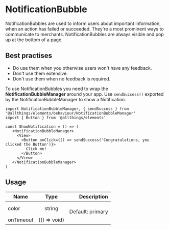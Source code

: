 <!-- 
This is an auto-generated markdown. 
You can change it in "/Users/daniel/Dev/allthings/elements/src/NotificationBubble/NotificationBubble.tsx" and run build:docs to update this file.
-->
# NotificationBubble
NotificationBubbles are used to inform users about important
information, when an action has failed or succeeded. They're a most
prominent ways to communicate to merchants. NotificationBubbles are
always visible and pop up at the bottom of a page.

## Best practises
- Do use them when you otherwise users won't have any feedback.
- Don't use them extensive.
- Don't use them when no feedback is required.

To use NotificationBubbles you need to wrap the **NotificationBubbleManager** around your app.
Use `sendSuccess()` exported by the NotificationBubbleManager to show a Notification.

```example
import NotificationBubbleManager, { sendSuccess } from '@allthings/elements/behaviour/NotificationBubbleManager'
import { Button } from '@allthings/elements'

const ShowNotification = () => (
   <NotificationBubbleManager>
     <View>
       <Button onClick={() => sendSuccess('Congratulations, you clicked the Button')}>
         Click me!
       </Button>
     </View>
   </NotificationBubbleManager>
)
```
## Usage
| Name        | Type           | Description  |
| ----------- |:--------------:| ------------:|
|color|string|<br>Default: primary
|onTimeout|(() => void)|
